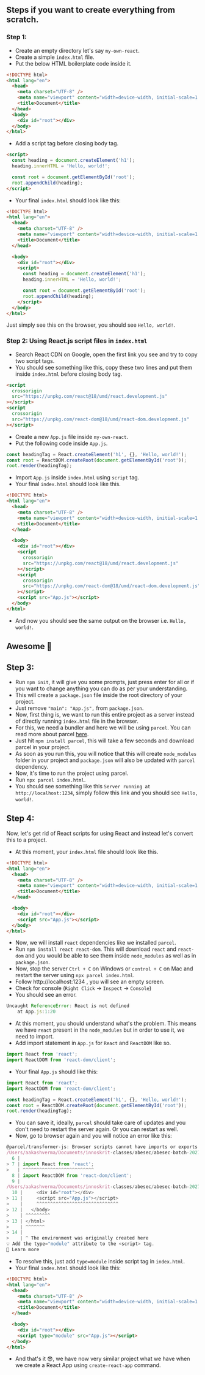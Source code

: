 ## Steps if you want to create everything from scratch.

### Step 1:

- Create an empty directory let's say `my-own-react`.
- Create a simple `index.html` file.
- Put the below HTML boilerplate code inside it.

```html
<!DOCTYPE html>
<html lang="en">
  <head>
    <meta charset="UTF-8" />
    <meta name="viewport" content="width=device-width, initial-scale=1.0" />
    <title>Document</title>
  </head>
  <body>
    <div id="root"></div>
  </body>
</html>
```

- Add a script tag before closing body tag.

```html
<script>
  const heading = document.createElement('h1');
  heading.innerHTML = 'Hello, world!';

  const root = document.getElementById('root');
  root.appendChild(heading);
</script>
```

- Your final `index.html` should look like this:

```html
<!DOCTYPE html>
<html lang="en">
  <head>
    <meta charset="UTF-8" />
    <meta name="viewport" content="width=device-width, initial-scale=1.0" />
    <title>Document</title>
  </head>

  <body>
    <div id="root"></div>
    <script>
      const heading = document.createElement('h1');
      heading.innerHTML = 'Hello, world!';

      const root = document.getElementById('root');
      root.appendChild(heading);
    </script>
  </body>
</html>
```

Just simply see this on the browser, you should see `Hello, world!`.

### Step 2: Using React.js script files in `index.html`

- Search React CDN on Google, open the first link you see and try to copy two script tags.
- You should see something like this, copy these two lines and put them inside `index.html` before closing body tag.

```html
<script
  crossorigin
  src="https://unpkg.com/react@18/umd/react.development.js"
></script>
<script
  crossorigin
  src="https://unpkg.com/react-dom@18/umd/react-dom.development.js"
></script>
```

- Create a new `App.js` file inside `my-own-react`.
- Put the following code inside `App.js`.

```js
const headingTag = React.createElement('h1', {}, 'Hello, world!');
const root = ReactDOM.createRoot(document.getElementById('root'));
root.render(headingTag);
```

- Import `App.js` inside `index.html` using `script` tag.
- Your final `index.html` should look like this.

```html
<!DOCTYPE html>
<html lang="en">
  <head>
    <meta charset="UTF-8" />
    <meta name="viewport" content="width=device-width, initial-scale=1.0" />
    <title>Document</title>
  </head>

  <body>
    <div id="root"></div>
    <script
      crossorigin
      src="https://unpkg.com/react@18/umd/react.development.js"
    ></script>
    <script
      crossorigin
      src="https://unpkg.com/react-dom@18/umd/react-dom.development.js"
    ></script>
    <script src="App.js"></script>
  </body>
</html>
```

- And now you should see the same output on the browser i.e. `Hello, world!`.

## Awesome 🥳

## Step 3:

- Run `npm init`, it will give you some prompts, just press enter for all or if you want to change anything you can do as per your understanding.
- This will create a `package.json` file inside the root directory of your project.
- Just remove `"main": "App.js",` from `package.json`.
- Now, first thing is, we want to run this entire project as a server instead of directly running `index.html` file in the browser.
- For this, we need a bundler and here we will be using `parcel`. You can read more about parcel [here](https://parceljs.org/).
- Just hit `npm install parcel`, this will take a few seconds and download parcel in your project.
- As soon as you run this, you will notice that this will create `node_modules` folder in your project and `package.json` will also be updated with `parcel` dependency.
- Now, it's time to run the project using parcel.
- Run `npx parcel index.html`.
- You should see something like this `Server running at http://localhost:1234`, simply follow this link and you should see `Hello, world!`.

## Step 4:

Now, let's get rid of React scripts for using React and instead let's convert this to a project.

- At this moment, your `index.html` file should look like this.

```html
<!DOCTYPE html>
<html lang="en">
  <head>
    <meta charset="UTF-8" />
    <meta name="viewport" content="width=device-width, initial-scale=1.0" />
    <title>Document</title>
  </head>

  <body>
    <div id="root"></div>
    <script src="App.js"></script>
  </body>
</html>
```

- Now, we will install `react` dependencies like we installed `parcel`.
- Run `npm install react react-dom`. This will download `react` and `react-dom` and you would be able to see them inside `node_modules` as well as in `package.json`.
- Now, stop the server `Ctrl + C` on Windows or `control + C` on Mac and restart the server using `npx parcel index.html`.
- Follow http://localhost:1234 , you will see an empty screen.
- Check for console (`Right Click` -> `Inspect` -> `Console`)
- You should see an error.

```js
Uncaught ReferenceError: React is not defined
    at App.js:1:20
```

- At this moment, you should understand what's the problem. This means we have `react` present in the `node_modules` but in order to use it, we need to import.
- Add import statement in `App.js` for `React` and `ReactDOM` like so.

```js
import React from 'react';
import ReactDOM from 'react-dom/client';
```

- Your final `App.js` should like this:

```js
import React from 'react';
import ReactDOM from 'react-dom/client';

const headingTag = React.createElement('h1', {}, 'Hello, world!');
const root = ReactDOM.createRoot(document.getElementById('root'));
root.render(headingTag);
```

- You can save it, ideally, `parcel` should take care of updates and you don't need to restart the server again. Or you can restart as well.
- Now, go to browser again and you will notice an error like this:

```js
@parcel/transformer-js: Browser scripts cannot have imports or exports.
/Users/aakashverma/Documents/innoskrit-classes/abesec/abesec-batch-2027/react/my-own-react/App.js:7:1
  6 |
> 7 | import React from 'react';
>   | ^^^^^^^^^^^^^^^^^^^^^^^^^^
  8 | import ReactDOM from 'react-dom/client';
  9 |
/Users/aakashverma/Documents/innoskrit-classes/abesec/abesec-batch-2027/react/my-own-react/index.html:11:5
  10 |     <div id="root"></div>
> 11 |     <script src="App.js"></script>
>    |     ^^^^^^^^^^^^^^^^^^^^^^^^^^^^^^
> 12 |   </body>
>    | ^^^^^^^^^
> 13 | </html>
>    | ^^^^^^^
> 14 |
>    | ^ The environment was originally created here
💡 Add the type="module" attribute to the <script> tag.
📝 Learn more
```

- To resolve this, just add `type=module` inside script tag in `index.html`.
- Your final `index.html` should look like this:

```html
<!DOCTYPE html>
<html lang="en">
  <head>
    <meta charset="UTF-8" />
    <meta name="viewport" content="width=device-width, initial-scale=1.0" />
    <title>Document</title>
  </head>

  <body>
    <div id="root"></div>
    <script type="module" src="App.js"></script>
  </body>
</html>
```

- And that's it 😎, we have now very similar project what we have when we create a React App using `create-react-app` command.
